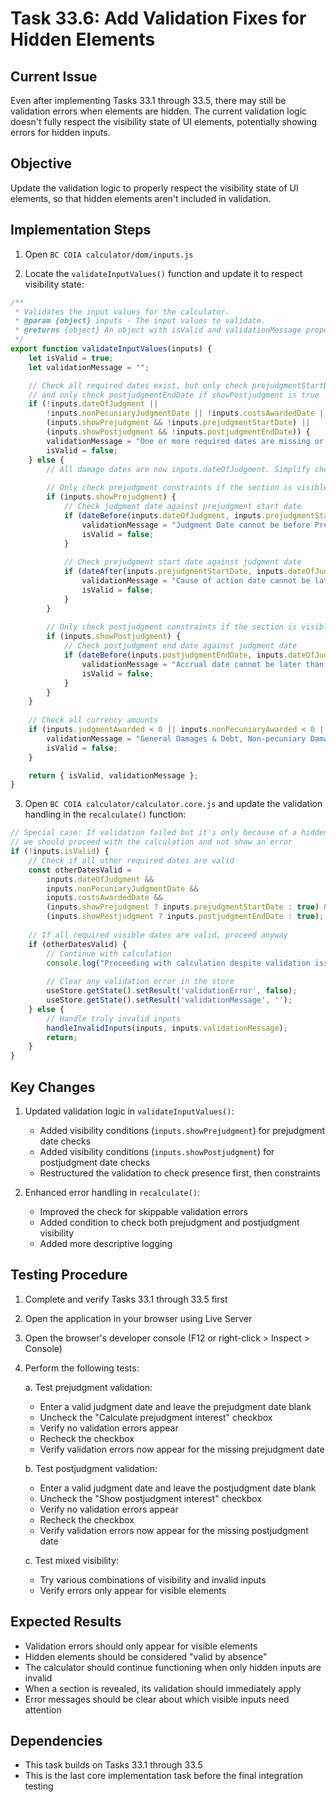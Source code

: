 # Task 33.6: Add Validation Fixes for Hidden Elements

## Current Issue

Even after implementing Tasks 33.1 through 33.5, there may still be validation errors when elements are hidden. The current validation logic doesn't fully respect the visibility state of UI elements, potentially showing errors for hidden inputs.

## Objective

Update the validation logic to properly respect the visibility state of UI elements, so that hidden elements aren't included in validation.

## Implementation Steps

1. Open `BC COIA calculator/dom/inputs.js` 

2. Locate the `validateInputValues()` function and update it to respect visibility state:

```javascript
/**
 * Validates the input values for the calculator.
 * @param {object} inputs - The input values to validate.
 * @returns {object} An object with isValid and validationMessage properties.
 */
export function validateInputValues(inputs) {
    let isValid = true;
    let validationMessage = "";

    // Check all required dates exist, but only check prejudgmentStartDate if showPrejudgment is true
    // and only check postjudgmentEndDate if showPostjudgment is true
    if (!inputs.dateOfJudgment || 
        !inputs.nonPecuniaryJudgmentDate || !inputs.costsAwardedDate || 
        (inputs.showPrejudgment && !inputs.prejudgmentStartDate) ||
        (inputs.showPostjudgment && !inputs.postjudgmentEndDate)) {
        validationMessage = "One or more required dates are missing or invalid.";
        isValid = false;
    } else {
        // All damage dates are now inputs.dateOfJudgment. Simplify checks.
        
        // Only check prejudgment constraints if the section is visible
        if (inputs.showPrejudgment) {
            // Check judgment date against prejudgment start date
            if (dateBefore(inputs.dateOfJudgment, inputs.prejudgmentStartDate)) {
                validationMessage = "Judgment Date cannot be before Prejudgment Start Date.";
                isValid = false;
            }
            
            // Check prejudgment start date against judgment date
            if (dateAfter(inputs.prejudgmentStartDate, inputs.dateOfJudgment)) {
                validationMessage = "Cause of action date cannot be later than the Judgment Date.";
                isValid = false;
            }
        }
        
        // Only check postjudgment constraints if the section is visible
        if (inputs.showPostjudgment) {
            // Check postjudgment end date against judgment date
            if (dateBefore(inputs.postjudgmentEndDate, inputs.dateOfJudgment)) {
                validationMessage = "Accrual date cannot be later than the Judgment Date.";
                isValid = false;
            }
        }
    }
    
    // Check all currency amounts
    if (inputs.judgmentAwarded < 0 || inputs.nonPecuniaryAwarded < 0 || inputs.costsAwarded < 0) {
        validationMessage = "General Damages & Debt, Non-pecuniary Damages, and Costs & Disbursements amounts cannot be negative.";
        isValid = false;
    }

    return { isValid, validationMessage };
}
```

3. Open `BC COIA calculator/calculator.core.js` and update the validation handling in the `recalculate()` function:

```javascript
// Special case: If validation failed but it's only because of a hidden prejudgment or postjudgment date,
// we should proceed with the calculation and not show an error
if (!inputs.isValid) {
    // Check if all other required dates are valid
    const otherDatesValid = 
        inputs.dateOfJudgment && 
        inputs.nonPecuniaryJudgmentDate && 
        inputs.costsAwardedDate && 
        (inputs.showPrejudgment ? inputs.prejudgmentStartDate : true) &&
        (inputs.showPostjudgment ? inputs.postjudgmentEndDate : true);
        
    // If all required visible dates are valid, proceed anyway
    if (otherDatesValid) {
        // Continue with calculation
        console.log("Proceeding with calculation despite validation issues (hidden elements)");
        
        // Clear any validation error in the store
        useStore.getState().setResult('validationError', false);
        useStore.getState().setResult('validationMessage', '');
    } else {
        // Handle truly invalid inputs
        handleInvalidInputs(inputs, inputs.validationMessage);
        return;
    }
}
```

## Key Changes

1. Updated validation logic in `validateInputValues()`:
   - Added visibility conditions (`inputs.showPrejudgment`) for prejudgment date checks
   - Added visibility conditions (`inputs.showPostjudgment`) for postjudgment date checks
   - Restructured the validation to check presence first, then constraints

2. Enhanced error handling in `recalculate()`:
   - Improved the check for skippable validation errors
   - Added condition to check both prejudgment and postjudgment visibility
   - Added more descriptive logging

## Testing Procedure

1. Complete and verify Tasks 33.1 through 33.5 first
2. Open the application in your browser using Live Server
3. Open the browser's developer console (F12 or right-click > Inspect > Console)
4. Perform the following tests:

   a. Test prejudgment validation:
   - Enter a valid judgment date and leave the prejudgment date blank
   - Uncheck the "Calculate prejudgment interest" checkbox
   - Verify no validation errors appear
   - Recheck the checkbox
   - Verify validation errors now appear for the missing prejudgment date

   b. Test postjudgment validation:
   - Enter a valid judgment date and leave the postjudgment date blank
   - Uncheck the "Show postjudgment interest" checkbox
   - Verify no validation errors appear
   - Recheck the checkbox
   - Verify validation errors now appear for the missing postjudgment date

   c. Test mixed visibility:
   - Try various combinations of visibility and invalid inputs
   - Verify errors only appear for visible elements

## Expected Results

- Validation errors should only appear for visible elements
- Hidden elements should be considered "valid by absence"
- The calculator should continue functioning when only hidden inputs are invalid
- When a section is revealed, its validation should immediately apply
- Error messages should be clear about which visible inputs need attention

## Dependencies

- This task builds on Tasks 33.1 through 33.5
- This is the last core implementation task before the final integration testing

